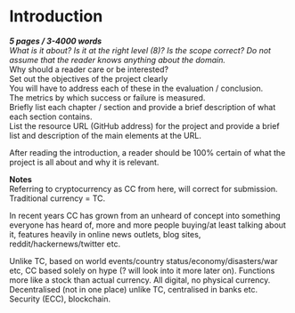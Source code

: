 # Introduction

__*5 pages / 3-4000 words*__  
*What is it about? Is it at the right level (8)? Is the scope correct? Do not assume that the reader knows anything about the domain.*  
Why should a reader care or be interested?  
Set out the objectives of the project clearly  
You will have to address each of these in the evaluation / conclusion.  
The metrics by which success or failure is measured.  
Briefly list each chapter / section and provide a brief description of what each section contains.  
List the resource URL (GitHub address) for the project and provide a brief list and description of the main elements at the URL.  

After reading the introduction, a reader should be 100% certain of what the project is all about and why it is relevant.

**Notes**  
Referring to cryptocurrency as CC from here, will correct for submission. Traditional currency = TC.  

In recent years CC has grown from an unheard of concept into something everyone has heard of, more and more people buying/at least talking about it, features heavily in online news outlets, blog sites, reddit/hackernews/twitter etc. 

Unlike TC, based on world events/country status/economy/disasters/war etc, CC based solely on hype (? will look into it more later on). Functions more like a stock than actual currency. All digital, no physical currency. Decentralised (not in one place) unlike TC, centralised in banks etc. Security (ECC), blockchain.  